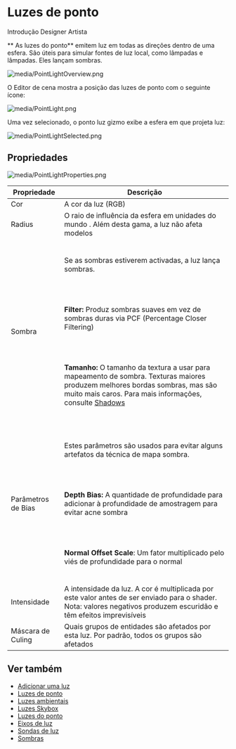 # Luzes de ponto

<span class="badge text-bg-primary">Introdução</span>
<span class="badge text-bg-success">Designer</span>
<span class="badge text-bg-success">Artista </span>

** As luzes do ponto** emitem luz em todas as direções dentro de uma esfera. São úteis para simular fontes de luz local, como lâmpadas e lâmpadas. Eles lançam sombras.

![media/PointLightOverview.png](media/PointLightOverview.png)

O Editor de cena mostra a posição das luzes de ponto com o seguinte ícone:

![media/PointLight.png](media/PointLight.png)

Uma vez selecionado, o ponto luz gizmo exibe a esfera em que projeta luz:

![media/PointLightSelected.png](media/PointLightSelected.png)

## Propriedades

![media/PointLightProperties.png](media/PointLightProperties.png)

| Propriedade | Descrição |
| ------------------- | ------------------ 
| Cor | A cor da luz (RGB) |
| Radius | O raio de influência da esfera em unidades do mundo [](../../game-studio/world-units.md). Além desta gama, a luz não afeta modelos |
| Sombra | <p><br>Se as sombras estiverem activadas, a luz lança sombras.</p></br><p><br> **Filter:** Produz sombras suaves em vez de sombras duras via PCF (Percentage Closer Filtering) </p></br> <p><br>**Tamanho:** O tamanho da textura a usar para mapeamento de sombra. Texturas maiores produzem melhores bordas sombras, mas são muito mais caros. Para mais informações, consulte [Shadows](shadows.md)</p></br> |
| Parâmetros de Bias | <p><br>Estes parâmetros são usados para evitar alguns artefatos da técnica de mapa sombra.</p></br> <p><br>**Depth Bias:** A quantidade de profundidade para adicionar à profundidade de amostragem para evitar acne sombra</p></br> <p><br>**Normal Offset Scale**: Um fator multiplicado pelo viés de profundidade para o normal </p></br> |
| Intensidade | A intensidade da luz. A cor é multiplicada por este valor antes de ser enviado para o shader. Nota: valores negativos produzem escuridão e têm efeitos imprevisíveis |
| Máscara de Culing | Quais grupos de entidades são afetados por esta luz. Por padrão, todos os grupos são afetados |

## Ver também

* [Adicionar uma luz](add-a-light.md)
* [Luzes de ponto](point-lights.md)
* [Luzes ambientais](ambient-lights.md)
* [Luzes Skybox](skybox-lights.md)
* [Luzes do ponto](spot-lights.md)
* [Eixos de luz](light-shafts.md)
* [Sondas de luz](light-probes.md)
* [Sombras](shadows.md)